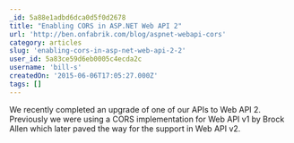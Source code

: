 ```yaml
---
_id: 5a88e1adbd6dca0d5f0d2678
title: "Enabling CORS in ASP.NET Web API 2"
url: 'http://ben.onfabrik.com/blog/aspnet-webapi-cors'
category: articles
slug: 'enabling-cors-in-asp-net-web-api-2-2'
user_id: 5a83ce59d6eb0005c4ecda2c
username: 'bill-s'
createdOn: '2015-06-06T17:05:27.000Z'
tags: []
---
```


We recently completed an upgrade of one of our APIs to Web API 2. Previously we were using a CORS implementation for Web API v1 by Brock Allen which later paved the way for the support in Web API v2.
